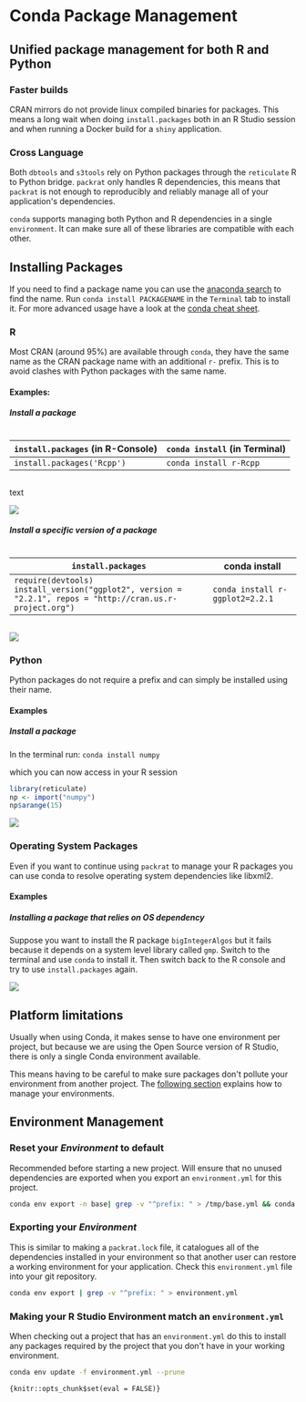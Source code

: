# Conda Package Management

## Unified package management for both R and Python

### Faster builds

CRAN mirrors do not provide linux compiled binaries
for packages. This means a long wait when doing `install.packages` both in an R
Studio session and when running a Docker build for a `shiny` application.

### Cross Language

Both `dbtools` and `s3tools` rely on Python packages through the `reticulate` R
to Python bridge. `packrat` only handles R dependencies, this means that
`packrat` is not enough to reproducibly and reliably manage all of your
application's dependencies.

`conda` supports managing both Python and R dependencies in a single
`environment`. It can make sure all of these libraries are compatible with each
other.

## Installing Packages

If you need to find a package name you can use the [anaconda search] to find the
name. Run `conda install PACKAGENAME` in the `Terminal` tab to install it. For
more advanced usage have a look at the [conda cheat sheet].

### R

Most CRAN (around 95%) are available through `conda`, they have the same name as
the CRAN package name with an additional `r-` prefix. This is to avoid clashes
with Python packages with the same name.

#### Examples:

##### Install a package

<div style="height:0px;font-size:0px;">&nbsp;</div>

| `install.packages` (in R-Console) | `conda install` (in Terminal) |
| --------------------------------- | ----------------------------- |
| `install.packages('Rcpp')`        | `conda install r-Rcpp`        |

<div style="height:0px;font-size:0px;">&nbsp;</div>

text

![](images/conda/conda_install_rcpp.gif)

##### Install a specific version of a package

<div style="height:0px;font-size:0px;">&nbsp;</div>

| `install.packages`                                                                                               | conda install                   |
| ---------------------------------------------------------------------------------------------------------------- | ------------------------------- |
| `require(devtools)`</br> `install_version("ggplot2", version = "2.2.1", repos = "http://cran.us.r-project.org")` | `conda install r-ggplot2=2.2.1` |

<div style="height:0px;font-size:0px;">&nbsp;</div>

![](images/conda/conda_install_specific_version.gif)

### Python

Python packages do not require a prefix and can simply be installed using their
name.

#### Examples

##### Install a package

In the terminal run: `conda install numpy`

which you can now access in your R session

```r
library(reticulate)
np <- import("numpy")
np$arange(15)
```

![](images/conda/np_from_conda.gif)

### Operating System Packages

Even if you want to continue using `packrat` to manage your R packages you can
use conda to resolve operating system dependencies like libxml2.

#### Examples

##### Installing a package that relies on OS dependency

Suppose you want to install the R package `bigIntegerAlgos` but it fails because
it depends on a system level library called `gmp`. Switch to the terminal and
use `conda` to install it. Then switch back to the R console and try to use
`install.packages` again.

![](images/conda/conda_install_with_os_dep_v2.gif)

## Platform limitations

Usually when using Conda, it makes sense to have one environment per project,
but because we are using the Open Source version of R Studio, there is only a
single Conda environment available.

This means having to be careful to make sure packages don't pollute your
environment from another project. The
[following section](#environment-management) explains how to manage your
environments.

## Environment Management

### Reset your _Environment_ to default

Recommended before starting a new project. Will ensure that no unused
dependencies are exported when you export an `environment.yml` for this project.

```bash
conda env export -n base| grep -v "^prefix: " > /tmp/base.yml && conda env update --prune -n rstudio -f /tmp/base.yml && rm /tmp/base.yml
```

### Exporting your _Environment_

This is similar to making a `packrat.lock` file, it catalogues all of the
dependencies installed in your environment so that another user can restore a
working environment for your application. Check this `environment.yml` file into
your git repository.

```bash
conda env export | grep -v "^prefix: " > environment.yml
```

### Making your R Studio Environment match an `environment.yml`

When checking out a project that has an `environment.yml` do this to install any
packages required by the project that you don't have in your working
environment.

```bash
conda env update -f environment.yml --prune
```

[packrat]: https://rstudio.github.io/packrat/
[anaconda search]: https://anaconda.org/search
[conda cheat sheet]:
  https://conda.io/projects/conda/en/latest/user-guide/cheatsheet.html

```{r global_options, include=FALSE}
{knitr::opts_chunk$set(eval = FALSE)}
```
